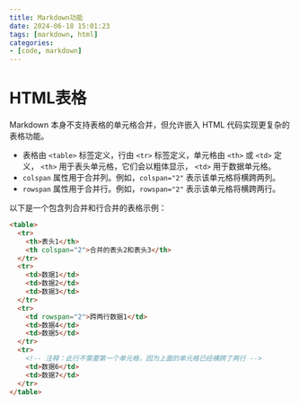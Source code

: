 ```yaml
---
title: Markdown功能
date: 2024-06-18 15:01:23
tags: [markdown, html]
categories:
- [code, markdown]
---
```


# HTML表格

Markdown 本身不支持表格的单元格合并，但允许嵌入 HTML 代码实现更复杂的表格功能。

- 表格由 `<table>` 标签定义，行由 `<tr>` 标签定义，单元格由 `<th>` 或 `<td>` 定义， `<th>` 用于表头单元格，它们会以粗体显示， `<td>` 用于数据单元格。
- `colspan` 属性用于合并列。例如，`colspan="2"` 表示该单元格将横跨两列。
- `rowspan` 属性用于合并行。例如，`rowspan="2"` 表示该单元格将横跨两行。

以下是一个包含列合并和行合并的表格示例：

```html
<table>  
  <tr>  
    <th>表头1</th>  
    <th colspan="2">合并的表头2和表头3</th>  
  </tr>  
  <tr>  
    <td>数据1</td>  
    <td>数据2</td>  
    <td>数据3</td>  
  </tr>  
  <tr>  
    <td rowspan="2">跨两行数据1</td>  
    <td>数据4</td>  
    <td>数据5</td>  
  </tr>  
  <tr>  
    <!-- 注释：此行不需要第一个单元格，因为上面的单元格已经横跨了两行 -->  
    <td>数据6</td>  
    <td>数据7</td>  
  </tr>  
</table>
```